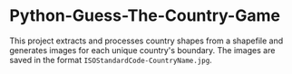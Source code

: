 # Python-Guess-The-Country-Game
This project extracts and processes country shapes from a shapefile and generates images for each unique country's boundary. The images are saved in the format `ISOStandardCode-CountryName.jpg`.
